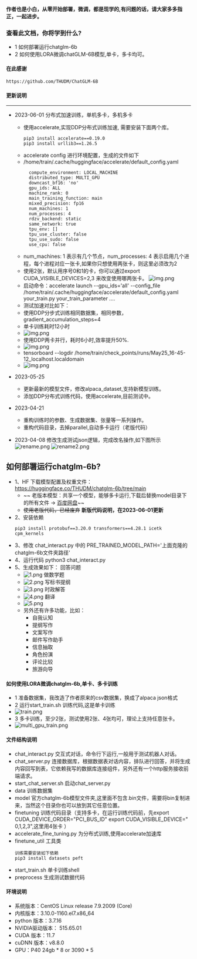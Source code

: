 #### 作者也是小白，从零开始部署，微调，都是现学的,有问题的话，请大家多多指正，一起进步。

### 查看此文档，你将学到什么?

+ 1 如何部署运行chatglm-6b
+ 2 如何使用LORA微调chatGLM-6B模型,单卡，多卡均可。

#### 在此感谢

~~~
https://github.com/THUDM/ChatGLM-6B
~~~

#### 更新说明
---

+ 2023-06-01 分布式加速训练，单机多卡，多机多卡
    - 使用accelerate,实现DDP分布式训练加速, 需要安装下面两个库。
      ~~~
      pip3 install accelerate==0.19.0
      pip3 install urllib3==1.26.5
      ~~~
    - accelerate config 进行环境配置，生成的文件如下
    - /home/train/.cache/huggingface/accelerate/default_config.yaml
        ~~~
          compute_environment: LOCAL_MACHINE
          distributed_type: MULTI_GPU                                                                                                                                                                                                        
          downcast_bf16: 'no'
          gpu_ids: ALL
          machine_rank: 0
          main_training_function: main
          mixed_precision: fp16
          num_machines: 1
          num_processes: 4
          rdzv_backend: static
          same_network: true
          tpu_env: []
          tpu_use_cluster: false
          tpu_use_sudo: false
          use_cpu: false
        ~~~
    - num_machines: 1 表示有几个节点，num_processes: 4 表示启用几个进程，每个进程对应一张卡,如果你只想使用两张卡，则这里必须改为2
    - 使用2张，默认用序号0和1的卡，你可以通过export CUDA_VISIBLE_DEVICES=2,3 来改变使用哪两张卡。
      ![img.png](images/accelerate_img.png)
    - 启动命令：accelerate launch --gpu_ids='all' --config_file
      /home/train/.cache/huggingface/accelerate/default_config.yaml your_train.py your_train_parameter ....
    - 测试加速对比如下：
    - 使用DDP分步式训练相同数据集，相同参数，gradient_accumulation_steps=4
    - 单卡训练耗时12小时
    - ![img.png](images/img.png)
    - 使用DDP两卡并行，耗时6小时,效率提升50%.
    - ![img.png](images/ddp_img.png)
    - tensorboard --logdir /home/train/check_points/runs/May25_16-45-12_localhost.localdomain
    - ![img.png](images/img_1.png)

+ 2023-05-25
    - 更新最新的模型文件，修改alpaca_dataset,支持新模型训练。
    - 添加DDP分布式训练代码，使用accelerate,目前测试中。

+ 2023-04-21
    - 重构训练时的参数、生成数据集、张量等一系列操作。
    - 重构代码目录，去掉parallel,自动多卡运行（老版代码）

+ 2023-04-08 修改生成测试json逻辑，完成改名操作,如下图所示
  ![rename.png](images%2Frename.png)
  ![rename2.png](images%2Frename2.png)

## 如何部署运行chatglm-6b?

- 1、HF 下载模型配置及权重文件： https://huggingface.co/THUDM/chatglm-6b/tree/main
    - ~~
      老版本模型：共享一个模型，能够多卡运行,下载后替换model目录下的所有文件 -> [百度网盘](https://pan.baidu.com/s/15O5WSDVqXH0QEjm5DeNeng?pwd=8888)~~
    - ~~使用老版代码，已经废弃~~   **新版代码说明，在2023-06-01更新**
- 2、安装依赖
  ~~~
  pip3 install protobuf==3.20.0 transformers==4.28.1 icetk cpm_kernels
  ~~~
- 3、修改 chat_interact.py 中的 PRE_TRAINED_MODEL_PATH='上面克隆的chatglm-6b文件夹路径'
- 4、运行代码 python3 chat_interact.py
- 5、生成效果如下：
  回答问题
    - ![1.png](images%2F1.png)
      做数学题
    - ![2.png](images%2F2.png)
      写标书提纲
    - ![3.png](images%2F3.png)
      时政解答
    - ![4.png](images%2F4.png)
      翻译
    - ![5.png](images%2F5.png)
    - 另外还有许多功能，比如：
        - 自我认知
        - 提纲写作
        - 文案写作
        - 邮件写作助手
        - 信息抽取
        - 角色扮演
        - 评论比较
        - 旅游向导

#### 如何使用LORA微调chatglm-6b,单卡、多卡训练

+ 1 准备数据集，我改造了作者原来的csv数据集，换成了alpaca json格式
+ 2 运行start_train.sh 训练代码,这是单卡训练
+ ![train.png](images%2Ftrain.png)
+ 3 多卡训练，至少2张，测试使用2张、4张均可，理论上支持任意张卡。
+ ![multi_gpu_train.png](images%2Fmulti_gpu_train.png)

#### 文件结构说明

+ chat_interact.py 交互式对话，命令行下运行,一般用于测试机器人对话。
+ chat_server.py 连接数据库，根据数据表对话内容，排队进行回答，并将生成内容回写到表，它依赖我写的数据库连接组件，另外还有一个http服务接收前端请求。
+ start_chat_server.sh 启动chat_server.py
+ data 训练数据集
+ model 官方chatglm-6b模型文件夹,这里面不包含.bin文件，需要将bin复制进来，当然这个目录你也可以放到其它任意位置。
+ finetuning 训练代码目录（支持多卡，在运行训练代码前，先export CUDA_DEVICE_ORDER="PCI_BUS_ID" export CUDA_VISIBLE_DEVICE="
  0,1,2,3",这里用4张卡 ）
+ accelerate_fine_tuning.py 为分布式训练,使用accelerate加速库
+ finetune_util 工具类
  ~~~
  训练需要安装如下依赖
  pip3 install datasets peft
  ~~~
+ start_train.sh 单卡训练shell
+ preprocess 生成测试数据代码

#### 环境说明

+ 系统版本：CentOS Linux release 7.9.2009 (Core)
+ 内核版本：3.10.0-1160.el7.x86_64
+ python 版本：3.7.16
+ NVIDIA驱动版本： 515.65.01
+ CUDA 版本：11.7
+ cuDNN 版本：v8.8.0
+ GPU：P40 24gb * 8 or 3090 * 5 